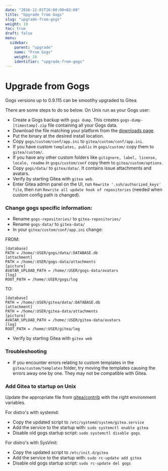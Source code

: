 ```yaml
---
date: "2016-12-01T16:00:00+02:00"
title: "Upgrade from Gogs"
slug: "upgrade-from-gogs"
weight: 10
toc: true
draft: false
menu:
  sidebar:
    parent: "upgrade"
    name: "From Gogs"
    weight: 10
    identifier: "upgrade-from-gogs"
---
```


# Upgrade from Gogs

Gogs versions up to 0.9.115 can be smootlhy upgraded to Gitea.

There are some steps to do so below. On Unix run as your Gogs user:

* Create a Gogs backup with `gogs dump`. This creates `gogs-dump-[timestamp].zip` file containing all your Gogs data. 
* Download the file matching your platform from the [downloads page](https://dl.gitea.io/gitea).
* Put the binary at the desired install location.
* Copy `gogs/custom/conf/app.ini` to `gitea/custom/conf/app.ini`.
* If you have custom `templates, public` in `gogs/custom/` copy them to `gitea/custom/`.
* If you have any other custom folders like `gitignore, label, license, locale, readme` in `gogs/custom/conf` copy them to `gitea/custom/options`.
* Copy `gogs/data/` to `gitea/data/`. It contains issue attachments and avatars.
* Verify by starting Gitea with `gitea web`.
* Enter Gitea admin panel on the UI, run `Rewrite '.ssh/authorized_keys' file`, then run `Rewrite all update hook of repositories` (needed when custom config path is changed).

### Change gogs specific information:

* Rename `gogs-repositories/` to `gitea-repositories/`
* Rename `gogs-data/` to `gitea-data/`
* In your `gitea/custom/conf/app.ini` change:

FROM:
```
[database]
PATH = /home/:USER/gogs/data/:DATABASE.db
[attachment]
PATH = /home/:USER/gogs-data/attachments
[picture]
AVATAR_UPLOAD_PATH = /home/:USER/gogs-data/avatars
[log]
ROOT_PATH = /home/:USER/gogs/log
```

TO:
```
[database]
PATH = /home/:USER/gitea/data/:DATABASE.db
[attachment]
PATH = /home/:USER/gitea-data/attachments
[picture]
AVATAR_UPLOAD_PATH = /home/:USER/gitea-data/avatars
[log]
ROOT_PATH = /home/:USER/gitea/log
```

* Verify by starting Gitea with `gitea web`

### Troubleshooting

* If you encounter errors relating to custom templates in the `gitea/custom/templates` folder, try moving the templates causing the errors away one by one. They may not be compatible with Gitea.

### Add Gitea to startup on Unix

Update the appropriate file from [gitea/contrib](https://github.com/go-gitea/gitea/tree/master/contrib) with the right environment variables.

For distro's with systemd:

* Copy the updated script to `/etc/systemd/system/gitea.service`
* Add the service to the startup with: `sudo systemctl enable gitea`
* Disable old gogs startup script: `sudo systemctl disable gogs`

For distro's with SysVinit:

* Copy the updated script to `/etc/init.d/gitea`
* Add the service to the startup with: `sudo rc-update add gitea`
* Disable old gogs startup script: `sudo rc-update del gogs`
